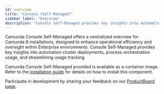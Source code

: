 ```yaml
---
id: overview
title: "Console (Self-Managed)"
sidebar_label: "Overview"
description: "Console Self-Managed provides key insights into automation cluster deployments, process orchestration usage, and streamlining usage tracking."
---
```


Camunda Console Self-Managed offers a centralized overview for Camunda 8 installations, designed to enhance operational efficiency and oversight within Enterprise environments. Console Self-Managed provides key insights into automation cluster deployments, process orchestration usage, and streamlining usage tracking.

Camunda Console Self-Managed provided is available as a container image. Refer to the [installation guide](/self-managed/setup/overview.md) for details on how to install this component.

Participate in development by sharing your feedback on our [ProductBoard page](https://portal.productboard.com/q4b4cm3z3fkx5zesq51o3mz3).
